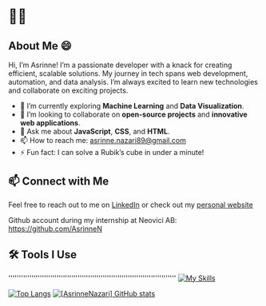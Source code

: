 <h1>👋✨</h1>

## About Me :smile:

Hi, I’m Asrinne! I’m a passionate developer with a knack for creating efficient, scalable solutions. My journey in tech spans web development, automation, and data analysis. I’m always excited to learn new technologies and collaborate on exciting projects.

- :seedling: I’m currently exploring **Machine Learning** and **Data Visualization**.
- :handshake: I’m looking to collaborate on **open-source projects** and **innovative web applications**.
- :speech_balloon: Ask me about **JavaScript**, **CSS**, and **HTML**.
- :mailbox: How to reach me: [asrinne.nazari89@gmail.com](asrinne.nazari89@gmail.com)
- :zap: Fun fact: I can solve a Rubik’s cube in under a minute!

## :mailbox: Connect with Me

Feel free to reach out to me on [LinkedIn](www.linkedin.com/in/asrinne-nazari) or check out my [personal website](https://asrinnenazari.netlify.app)

Github account during my internship at Neovici AB:
https://github.com/AsrinneN

## :hammer_and_wrench: Tools I Use

''''''''''''''''''''''''''''''''''''''''''''''''''''''''''''''''''''''''''''''''
[![My Skills](https://skillicons.dev/icons?i=vscode,ts,html,scss,react,vue,vite,tailwind)](https://skillicons.dev)

[![Top Langs](https://github-readme-stats.vercel.app/api/top-langs/?username=AsrinneNazari&show_icons=true&theme=material-palenight&card_width=465)](https://github.com/AsrinneNazari/github-readme-stats)
[![[AsrinneNazari] GitHub stats](https://github-readme-stats.vercel.app/api?username=AsrinneNazari&show_icons=true&theme=material-palenight)](https://github.com/AsrinneNazari/github-readme-stats)
